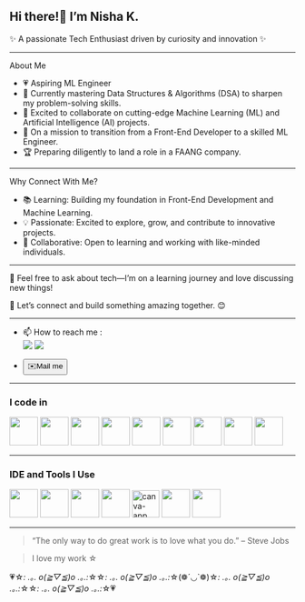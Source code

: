 ##  Hi there!👋 I’m Nisha K.
✨ A passionate Tech Enthusiast driven by curiosity and innovation ✨
***
About Me
- 💗 Aspiring ML Engineer
- 🌱 Currently mastering Data Structures & Algorithms (DSA) to sharpen my problem-solving skills.
- 🤝 Excited to collaborate on cutting-edge Machine Learning (ML) and Artificial Intelligence (AI) projects.
- 🎯 On a mission to transition from a Front-End Developer to a skilled ML Engineer.
- 🏆 Preparing diligently to land a role in a FAANG company.
***
Why Connect With Me?
- 📚 Learning: Building my foundation in Front-End Development and Machine Learning.
- 💡 Passionate: Excited to explore, grow, and contribute to innovative projects.
- 🤝 Collaborative: Open to learning and working with like-minded individuals.
***
  
💬 Feel free to ask about tech—I’m on a learning journey and love discussing new things!
   
🌺 Let’s connect and build something amazing together. 😊
***
- 📫 How to reach me :
<br />  [<img src="https://img.shields.io/badge/LinkedIn-0077B5?style=for-the-badge&logo=linkedin&logoColor=white" />](https://www.linkedin.com/in/nisha-karthikeyan-88655a281/)
[<img src="https://img.shields.io/badge/Twitter-1DA1F2?style=for-the-badge&logo=twitter&logoColor=white" />](https://x.com/Nisha95421637)

- <a href="nishakarithikeyan@gmail.com">
  <button>✉️Mail me</button>
  </a>

***
### I code in
<img height="50" width="50" src="https://img.icons8.com/color/48/000000/python.png" />  <img height="50" width="50" src="https://img.icons8.com/color/48/000000/java-coffee-cup-logo.png" /> <img height="50" width="50" src="https://img.icons8.com/color/48/000000/html-5.png" /> <img height="50" width="50" src="https://img.icons8.com/color/48/000000/css3.png" /> 
<img height="50" width="50" src="https://img.icons8.com/color/48/000000/javascript.png"/> <img height="50" width="50" src="https://img.icons8.com/color/48/000000/react-native.png"/>  <img height="50" width="50" src="https://img.icons8.com/color/48/000000/mysql-logo.png"/> <img height="50" width="50" src="https://img.icons8.com/color/48/000000/mongodb.png"/> <img height="50" width="50" src="https://img.icons8.com/color/48/000000/nodejs.png"/>
***
### IDE and Tools I Use
<img height="50" width="50" src="https://img.icons8.com/color/48/000000/figma--v1.png"/>  <img height="50" width="50" src="https://img.icons8.com/color/48/000000/visual-studio-code-2019.png"/> <img height="50" width="50" src="https://img.icons8.com/color/48/000000/pycharm.png"/> <img height="50" width="50" src="https://img.icons8.com/color/50/000000/git.png"/> <img width="48" height="48" src="https://img.icons8.com/fluency/48/canva-app.png" alt="canva-app"/> <img height="50" src="https://img.icons8.com/officel/480/null/java-eclipse.png"/> <img height="50" src="https://img.icons8.com/color/480/null/notion--v1.png" /> 
***
> “The only way to do great work is to love what you do.” – Steve Jobs

> I love my work ☆

💗☆*: .｡. o(≧▽≦)o .｡.:*☆☆*: .｡. o(≧▽≦)o .｡.:*☆(❁´◡`❁)☆*: .｡. o(≧▽≦)o .｡.:*☆☆*: .｡. o(≧▽≦)o .｡.:*☆💗
